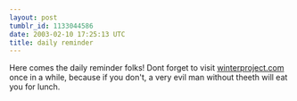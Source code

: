```yaml
---
layout: post
tumblr_id: 1133044586  
date: 2003-02-10 17:25:13 UTC
title: daily reminder
---
```


Here comes the daily reminder folks! Dont forget to visit <a href="http://www.winterproject.com" target="_blank">winterproject.com</a> once in a while, because if you don't, a very evil man without theeth will eat you for lunch.
